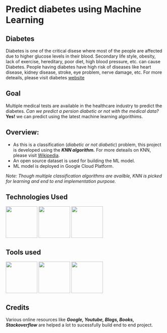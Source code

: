 # Predict diabetes using Machine Learning

## Diabetes
Diabetes is one of the critical disese where most of the people are affected due to higher glucose levels in their blood. 
Secondary life style, obesity, lack of exercise, hereditary, poor diet, high blood pressure, etc. can cause Diabetes. 
People having diabetes have high risk of diseases like heart disease, kidney disease, stroke, eye problem, nerve damage, etc.
For more deteails, please visit diabetes [website](https://www.idf.org/aboutdiabetes/what-is-diabetes.html "Diabetes")


## Goal
Multiple medical tests are available in the healthcare industry to predict the diabetes. 
*Can we predict a persion diabetic or not with the medical data?* **Yes!** we can predict using the latest machine learning algorithims. 

## Overview:
- As this is a classification (*diabetic or not diabetic*) problem, this project is developed using the ***KNN algorithm.*** 
For more deteails on KNN, please visit [Wikipedia](https://en.wikipedia.org/wiki/K-nearest_neighbors_algorithm "KNN Algorithm"). 
- An open source dataset is used for building the ML model.
- ML model is deployed in Google Cloud Platform. 

*Note: Though multiple classification algorithms are availble, KNN is picked for learning and end to end implementation purpose.*


## Technologies Used
 
<img src="https://user-images.githubusercontent.com/34303655/104121552-1ab7fd80-5365-11eb-8791-c2f1ae6fe0bb.png" height=100 width:100>  <img src="https://user-images.githubusercontent.com/34303655/104121621-b5184100-5365-11eb-82d7-956cf1ec31a7.png" height=100 width:100>  <img src="https://user-images.githubusercontent.com/34303655/104121676-17714180-5366-11eb-9630-20e113e06dc6.png" height=100 width=100>


## Tools used

<img src="https://user-images.githubusercontent.com/34303655/104121966-34a70f80-5368-11eb-8b5a-988747b43586.png" height=100 width=100>  <img src="https://user-images.githubusercontent.com/34303655/104121701-5901ec80-5366-11eb-8ecd-1b5c0a032176.png" height=100 width=100>  <img src="https://user-images.githubusercontent.com/34303655/104122128-302f2680-5369-11eb-8532-ee213b108a0a.png" height=100 width=100>

## Credits
Various online resources like ***Google, Youtube, Blogs, Books, Stackoverflow*** are helped a lot to sucessfully build end to end project.  


  
